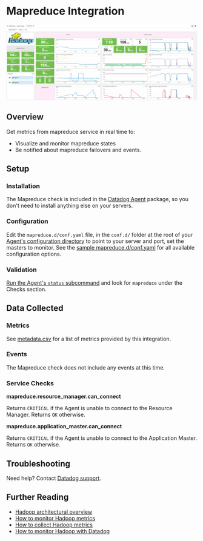 # Mapreduce Integration

![MapReduce Dashboard][10]

## Overview

Get metrics from mapreduce service in real time to:

* Visualize and monitor mapreduce states
* Be notified about mapreduce failovers and events.

## Setup
### Installation

The Mapreduce check is included in the [Datadog Agent][1] package, so you don't need to install anything else on your servers.

### Configuration

Edit the `mapreduce.d/conf.yaml` file, in the `conf.d/` folder at the root of your [Agent's configuration directory][11] to point to your server and port, set the masters to monitor. See the [sample mapreduce.d/conf.yaml][2] for all available configuration options.

### Validation

[Run the Agent's `status` subcommand][3] and look for `mapreduce` under the Checks section.

## Data Collected
### Metrics
See [metadata.csv][4] for a list of metrics provided by this integration.

### Events
The Mapreduce check does not include any events at this time.

### Service Checks
**mapreduce.resource_manager.can_connect**

Returns `CRITICAL` if the Agent is unable to connect to the Resource Manager.
Returns `OK` otherwise.

**mapreduce.application_master.can_connect**

Returns `CRITICAL` if the Agent is unable to connect to the Application Master.
Returns `OK` otherwise.

## Troubleshooting
Need help? Contact [Datadog support][5].

## Further Reading

* [Hadoop architectural overview][6]
* [How to monitor Hadoop metrics][7]
* [How to collect Hadoop metrics][8]
* [How to monitor Hadoop with Datadog][9]


[1]: https://app.datadoghq.com/account/settings#agent
[2]: https://github.com/DataDog/integrations-core/blob/master/mapreduce/datadog_checks/mapreduce/data/conf.yaml.example
[3]: https://docs.datadoghq.com/agent/faq/agent-commands/#agent-status-and-information
[4]: https://github.com/DataDog/integrations-core/blob/master/mapreduce/metadata.csv
[5]: https://docs.datadoghq.com/help/
[6]: https://www.datadoghq.com/blog/hadoop-architecture-overview/
[7]: https://www.datadoghq.com/blog/monitor-hadoop-metrics/
[8]: https://www.datadoghq.com/blog/collecting-hadoop-metrics/
[9]: https://www.datadoghq.com/blog/monitor-hadoop-metrics-datadog/
[10]: https://raw.githubusercontent.com/DataDog/integrations-core/master/mapreduce/images/mapreduce_dashboard.png
[11]: https://docs.datadoghq.com/agent/faq/agent-configuration-files/#agent-configuration-directory
